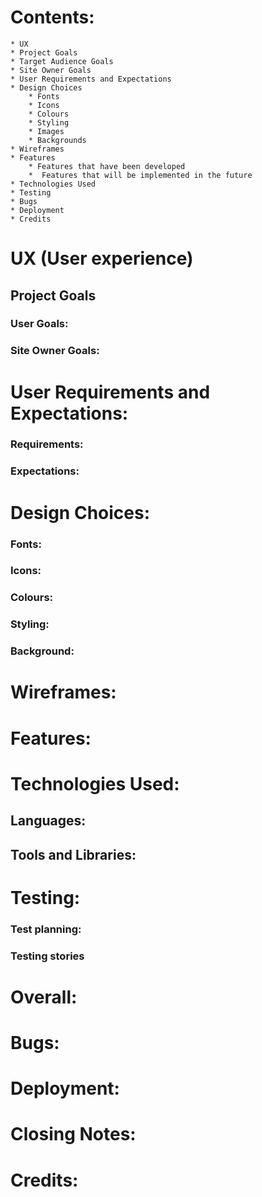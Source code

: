# Contents:
    * UX 
    * Project Goals
    * Target Audience Goals
    * Site Owner Goals
    * User Requirements and Expectations
    * Design Choices 
        * Fonts
        * Icons
        * Colours
        * Styling
        * Images
        * Backgrounds
    * Wireframes 
    * Features 
        * Features that have been developed
        *  Features that will be implemented in the future
    * Technologies Used 
    * Testing 
    * Bugs 
    * Deployment 
    * Credits 

# UX (User experience)

## Project Goals

### User Goals:

### Site Owner Goals:

# User Requirements and Expectations:

### Requirements:

### Expectations:

# Design Choices:

### Fonts:

### Icons:

### Colours:

### Styling:

### Background:

# Wireframes:

# Features:

# Technologies Used:

## Languages:

## Tools and Libraries:

# Testing:

### Test planning:

### Testing stories

# Overall:

# Bugs:

# Deployment:

# Closing Notes:

# Credits: